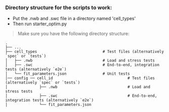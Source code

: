 ### Directory structure for the scripts to work:

* Put the .nwb and .swc file in a directory named 'cell_types'
* Then run starter_optim.py

> Make sure you have the following directory structure:


    .
    ├── ...
    ├── cell_types                             # Test files (alternatively `spec` or `tests`)
    │   ├── .nwb                               # Load and stress tests
    │   ├── .swc                               # End-to-end, integration tests (alternatively `e2e`)
    │   └── fit_parameters.json                # Unit tests
    │── config ── cell_id                                 # Test files (alternatively `spec` or `tests`)
    │              ├── .nwb                               # Load and stress tests
    │              ├── .swc                               # End-to-end, integration tests (alternatively `e2e`)
    │              └── fit_parameters.json
